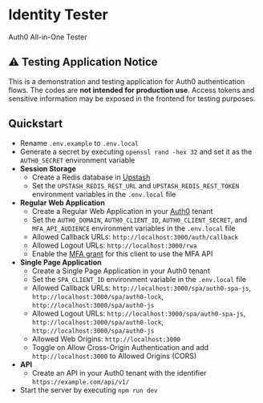 # Identity Tester

Auth0 All-in-One Tester

## ⚠️ Testing Application Notice

This is a demonstration and testing application for Auth0 authentication flows. The codes are **not intended for production use**. Access tokens and sensitive information may be exposed in the frontend for testing purposes.

## Quickstart

- Rename `.env.example` to `.env.local`
- Generate a secret by executing `openssl rand -hex 32` and set it as the `AUTH0_SECRET` environment variable
- **Session Storage**
  - Create a Redis database in [Upstash](https://upstash.com/)
  - Set the `UPSTASH_REDIS_REST_URL` and `UPSTASH_REDIS_REST_TOKEN` environment variables in the `.env.local` file
- **Regular Web Application**
  - Create a Regular Web Application in your [Auth0](https://auth0.com/) tenant
  - Set the `AUTH0_DOMAIN`, `AUTH0_CLIENT_ID`, `AUTH0_CLIENT_SECRET`, and `MFA_API_AUDIENCE` environment variables in the `.env.local` file
  - Allowed Callback URLs: `http://localhost:3000/auth/callback`
  - Allowed Logout URLs: `http://localhost:3000/rwa`
  - Enable the [MFA grant](https://auth0.com/docs/secure/multi-factor-authentication/multi-factor-authentication-developer-resources/mfa-api) for this client to use the MFA API
- **Single Page Application**
  - Create a Single Page Application in your Auth0 tenant
  - Set the `SPA_CLIENT_ID` environment variable in the `.env.local` file
  - Allowed Callback URLs: `http://localhost:3000/spa/auth0-spa-js`, `http://localhost:3000/spa/auth0-lock`, `http://localhost:3000/spa/auth0-js`
  - Allowed Logout URLs: `http://localhost:3000/spa/auth0-spa-js`, `http://localhost:3000/spa/auth0-lock`, `http://localhost:3000/spa/auth0-js`
  - Allowed Web Origins: `http://localhost:3000`
  - Toggle on Allow Cross-Origin Authentication and add `http://localhost:3000` to Allowed Origins (CORS)
- **API**
  - Create an API in your Auth0 tenant with the identifier `https://example.com/api/v1/`
- Start the server by executing `npm run dev`
